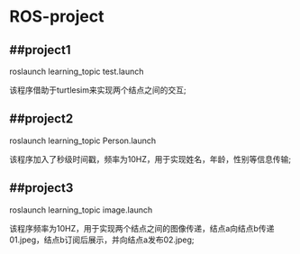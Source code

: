 # ROS-project

##project1
----------

roslaunch learning_topic test.launch

该程序借助于turtlesim来实现两个结点之间的交互;

##project2
----------

roslaunch learning_topic Person.launch

该程序加入了秒级时间戳，频率为10HZ，用于实现姓名，年龄，性别等信息传输;

##project3
----------

roslaunch learning_topic image.launch

该程序频率为10HZ，用于实现两个结点之间的图像传递，结点a向结点b传递01.jpeg，结点b订阅后展示，并向结点a发布02.jpeg;
